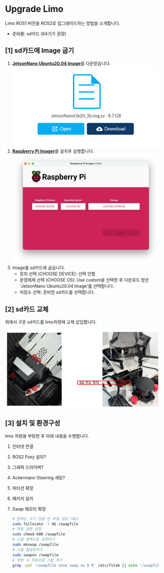 # Upgrade Limo

Limo ROS1 버전을 ROS2로 업그레이드하는 방법을 소개합니다.

- 준비물: sd카드 (64기가 권장)

## [1] sd카드에 Image 굽기
1. [**JetsonNano Ubuntu20.04 Image**](https://ln5.sync.com/dl/403a73c60/bqppm39m-mh4qippt-u5mhyyfi-nnma8c4t/view/default/14418794280004)를 다운받습니다.
![alt text](images/image-1.png)
1. [**Raspberry Pi Imager**](https://www.raspberrypi.com/software/)를 설치후 실행합니다.
![alt text](images/image.png)
1. Image를 sd카드에 굽습니다.
    - 장치 선택 (CHOOSE DEVICE): 선택 안함
    - 운영체제 선택 (CHOOSE OS): Use custom을 선택한 후 다운로드 받은 'JetsonNano Ubuntu20.04 Image'를 선택합니다.
    - 저장소 선택: 준비한 sd카드를 선택합니다.

## [2] sd카드 교체

위에서 구운 sd카드를 limo차량에 교체 삽입합니다.

![](images/sd카드교체.png)



## [3] 설치 및 환경구성

limo 차량을 부팅한 후 아래 내용을 수행합니다.

1. 인터넷 연결

1. ROS2 Foxy 설치?

1. 그래픽 드라이버?

1. Ackermann Steering 세팅?

1. 파티션 확장

1. 패키지 설치


1. Swap 메모리 확장
    ```bash
    # 원하는 크기 만큼 빈 파일 생성 (8G)
    sudo fallocate -l 8G /swapfile
    # 파일 권한 설정
    sudo chmod 600 /swapfile
    # 스왑 영역으로 포맷하기
    sudo mkswap /swapfile
    # 스왑 활성화하기
    sudo swapon /swapfile
    # 부팅 시 자동으로 스왑 켜기
    grep -qxF '/swapfile none swap sw 0 0' /etc/fstab || echo '/swapfile none swap sw 0 0' | sudo tee -a /etc/fstab
    ```
